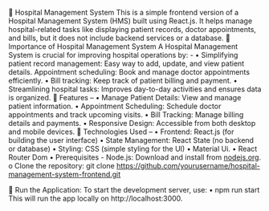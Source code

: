 	Hospital Management System 
 This is a simple frontend version of a Hospital Management System (HMS) built using React.js. It helps manage hospital-related tasks like displaying patient records, doctor appointments, and bills, but it does not include backend services or a database.
	Importance of Hospital Management System
 A Hospital Management System is crucial for improving hospital operations by: -
•	Simplifying patient record management: Easy way to add, update, and view patient details. Appointment scheduling: Book and manage doctor appointments efficiently. 
•	Bill tracking: Keep track of patient billing and payment. 
•	Streamlining hospital tasks: Improves day-to-day activities and ensures data is organized. 
	Features – 
•	Manage Patient Details: View and manage patient information. 
•	Appointment Scheduling: Schedule doctor appointments and track upcoming visits. 
•	Bill Tracking: Manage billing details and payments. 
•	Responsive Design: Accessible from both desktop and mobile devices.
	Technologies Used – 
•	Frontend: React.js (for building the user interface) 
•	State Management: React State (no backend or database) 
•	Styling: CSS (simple styling for the UI) 
•	Material Ui.
•	React Router Dom
•	Prerequisites - Node.js: Download and install from [nodejs.org](https://nodejs.org/). 
o	Clone the repository: git clone https://github.com/yourusername/hospital-management-system-frontend.git

	Run the Application:
To start the development server, use:
•	npm run start
This will run the app locally on http://localhost:3000.

 
 
